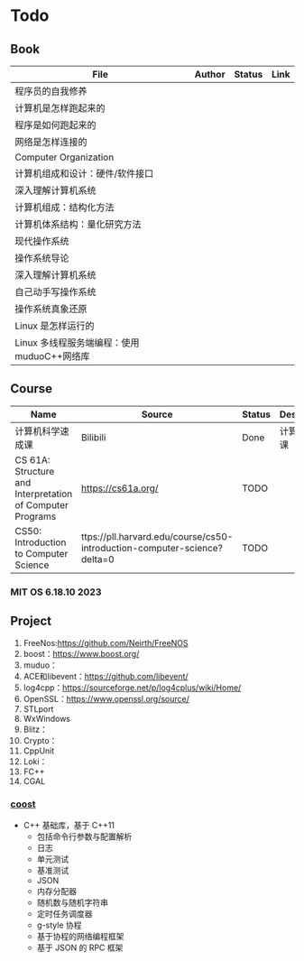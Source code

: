 # Todo

## Book

| File | Author | Status | Link |
| --- | --- | --- | --- |
| 程序员的自我修养 |
| 计算机是怎样跑起来的 |
| 程序是如何跑起来的 |
| 网络是怎样连接的 |
| Computer Organization |
| 计算机组成和设计：硬件/软件接口 |
| 深入理解计算机系统 |
| 计算机组成：结构化方法 |
| 计算机体系结构：量化研究方法    |
| 现代操作系统  |
| 操作系统导论|
| 深入理解计算机系统 |
| 自己动手写操作系统 | 
| 操作系统真象还原 |
| Linux 是怎样运行的 |
| Linux 多线程服务端编程：使用muduoC++网络库 |

## Course

| Name | Source | Status | Description |
| --- | --- | --- | --- |
| 计算机科学速成课 | Bilibili | Done | 计算机导学课
| CS 61A: Structure and Interpretation of Computer Programs | https://cs61a.org/ | TODO |
| CS50: Introduction to Computer Science  | ttps://pll.harvard.edu/course/cs50-introduction-computer-science?delta=0 | TODO |

### MIT OS 6.18.10 2023

## Project

1. FreeNos:https://github.com/Neirth/FreeNOS
2. boost：https://www.boost.org/
3. muduo：
4. ACE和libevent：https://github.com/libevent/
5. log4cpp：https://sourceforge.net/p/log4cplus/wiki/Home/
6. OpenSSL：https://www.openssl.org/source/
7. STLport
8. WxWindows
9. Blitz：
10. Crypto：
11. CppUnit
12. Loki：
13. FC++
14. CGAL

### [coost](https://github.com/idealvin/coost)
+ C++ 基础库，基于 C++11
    + 包括命令行参数与配置解析
    + 日志
    + 单元测试
    + 基准测试
    + JSON
    + 内存分配器
    + 随机数与随机字符串
    + 定时任务调度器
    + g-style 协程
    + 基于协程的网络编程框架
    + 基于 JSON 的 RPC 框架